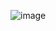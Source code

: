 ![image](https://github.com/Positiveoo1/Contact-Page-Design/assets/106428934/9f81def5-ae1e-4514-8f68-59d33e54f523)
